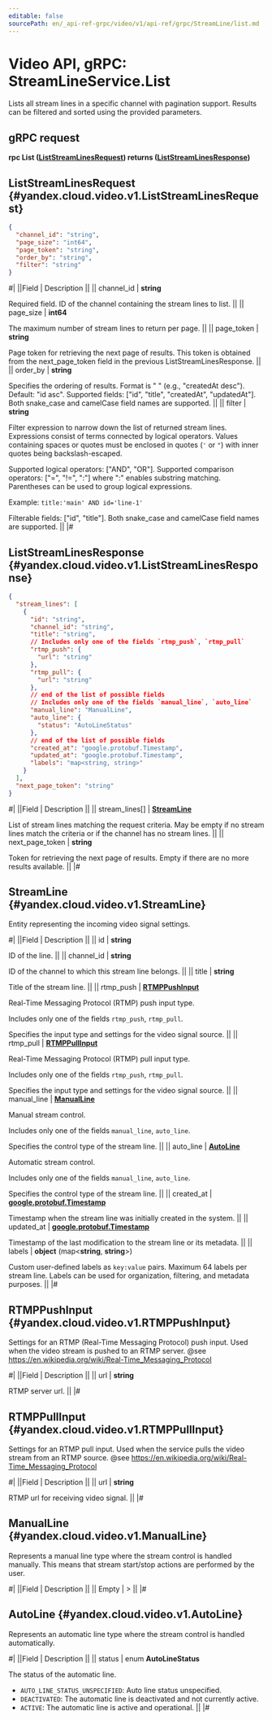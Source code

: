 ```yaml
---
editable: false
sourcePath: en/_api-ref-grpc/video/v1/api-ref/grpc/StreamLine/list.md
---
```


# Video API, gRPC: StreamLineService.List

Lists all stream lines in a specific channel with pagination support.
Results can be filtered and sorted using the provided parameters.

## gRPC request

**rpc List ([ListStreamLinesRequest](#yandex.cloud.video.v1.ListStreamLinesRequest)) returns ([ListStreamLinesResponse](#yandex.cloud.video.v1.ListStreamLinesResponse))**

## ListStreamLinesRequest {#yandex.cloud.video.v1.ListStreamLinesRequest}

```json
{
  "channel_id": "string",
  "page_size": "int64",
  "page_token": "string",
  "order_by": "string",
  "filter": "string"
}
```

#|
||Field | Description ||
|| channel_id | **string**

Required field. ID of the channel containing the stream lines to list. ||
|| page_size | **int64**

The maximum number of stream lines to return per page. ||
|| page_token | **string**

Page token for retrieving the next page of results.
This token is obtained from the next_page_token field in the previous ListStreamLinesResponse. ||
|| order_by | **string**

Specifies the ordering of results.
Format is "<field> <order>" (e.g., "createdAt desc").
Default: "id asc".
Supported fields: ["id", "title", "createdAt", "updatedAt"].
Both snake_case and camelCase field names are supported. ||
|| filter | **string**

Filter expression to narrow down the list of returned stream lines.
Expressions consist of terms connected by logical operators.
Values containing spaces or quotes must be enclosed in quotes (`'` or `"`)
with inner quotes being backslash-escaped.

Supported logical operators: ["AND", "OR"].
Supported comparison operators: ["=", "!=", ":"] where ":" enables substring matching.
Parentheses can be used to group logical expressions.

Example: `title:'main' AND id='line-1'`

Filterable fields: ["id", "title"].
Both snake_case and camelCase field names are supported. ||
|#

## ListStreamLinesResponse {#yandex.cloud.video.v1.ListStreamLinesResponse}

```json
{
  "stream_lines": [
    {
      "id": "string",
      "channel_id": "string",
      "title": "string",
      // Includes only one of the fields `rtmp_push`, `rtmp_pull`
      "rtmp_push": {
        "url": "string"
      },
      "rtmp_pull": {
        "url": "string"
      },
      // end of the list of possible fields
      // Includes only one of the fields `manual_line`, `auto_line`
      "manual_line": "ManualLine",
      "auto_line": {
        "status": "AutoLineStatus"
      },
      // end of the list of possible fields
      "created_at": "google.protobuf.Timestamp",
      "updated_at": "google.protobuf.Timestamp",
      "labels": "map<string, string>"
    }
  ],
  "next_page_token": "string"
}
```

#|
||Field | Description ||
|| stream_lines[] | **[StreamLine](#yandex.cloud.video.v1.StreamLine)**

List of stream lines matching the request criteria.
May be empty if no stream lines match the criteria or if the channel has no stream lines. ||
|| next_page_token | **string**

Token for retrieving the next page of results.
Empty if there are no more results available. ||
|#

## StreamLine {#yandex.cloud.video.v1.StreamLine}

Entity representing the incoming video signal settings.

#|
||Field | Description ||
|| id | **string**

ID of the line. ||
|| channel_id | **string**

ID of the channel to which this stream line belongs. ||
|| title | **string**

Title of the stream line. ||
|| rtmp_push | **[RTMPPushInput](#yandex.cloud.video.v1.RTMPPushInput)**

Real-Time Messaging Protocol (RTMP) push input type.

Includes only one of the fields `rtmp_push`, `rtmp_pull`.

Specifies the input type and settings for the video signal source. ||
|| rtmp_pull | **[RTMPPullInput](#yandex.cloud.video.v1.RTMPPullInput)**

Real-Time Messaging Protocol (RTMP) pull input type.

Includes only one of the fields `rtmp_push`, `rtmp_pull`.

Specifies the input type and settings for the video signal source. ||
|| manual_line | **[ManualLine](#yandex.cloud.video.v1.ManualLine)**

Manual stream control.

Includes only one of the fields `manual_line`, `auto_line`.

Specifies the control type of the stream line. ||
|| auto_line | **[AutoLine](#yandex.cloud.video.v1.AutoLine)**

Automatic stream control.

Includes only one of the fields `manual_line`, `auto_line`.

Specifies the control type of the stream line. ||
|| created_at | **[google.protobuf.Timestamp](https://developers.google.com/protocol-buffers/docs/reference/google.protobuf#timestamp)**

Timestamp when the stream line was initially created in the system. ||
|| updated_at | **[google.protobuf.Timestamp](https://developers.google.com/protocol-buffers/docs/reference/google.protobuf#timestamp)**

Timestamp of the last modification to the stream line or its metadata. ||
|| labels | **object** (map<**string**, **string**>)

Custom user-defined labels as `key:value` pairs.
Maximum 64 labels per stream line.
Labels can be used for organization, filtering, and metadata purposes. ||
|#

## RTMPPushInput {#yandex.cloud.video.v1.RTMPPushInput}

Settings for an RTMP (Real-Time Messaging Protocol) push input.
Used when the video stream is pushed to an RTMP server.
@see https://en.wikipedia.org/wiki/Real-Time_Messaging_Protocol

#|
||Field | Description ||
|| url | **string**

RTMP server url. ||
|#

## RTMPPullInput {#yandex.cloud.video.v1.RTMPPullInput}

Settings for an RTMP pull input.
Used when the service pulls the video stream from an RTMP source.
@see https://en.wikipedia.org/wiki/Real-Time_Messaging_Protocol

#|
||Field | Description ||
|| url | **string**

RTMP url for receiving video signal. ||
|#

## ManualLine {#yandex.cloud.video.v1.ManualLine}

Represents a manual line type where the stream control is handled manually.
This means that stream start/stop actions are performed by the user.

#|
||Field | Description ||
|| Empty | > ||
|#

## AutoLine {#yandex.cloud.video.v1.AutoLine}

Represents an automatic line type where the stream control is handled automatically.

#|
||Field | Description ||
|| status | enum **AutoLineStatus**

The status of the automatic line.

- `AUTO_LINE_STATUS_UNSPECIFIED`: Auto line status unspecified.
- `DEACTIVATED`: The automatic line is deactivated and not currently active.
- `ACTIVE`: The automatic line is active and operational. ||
|#